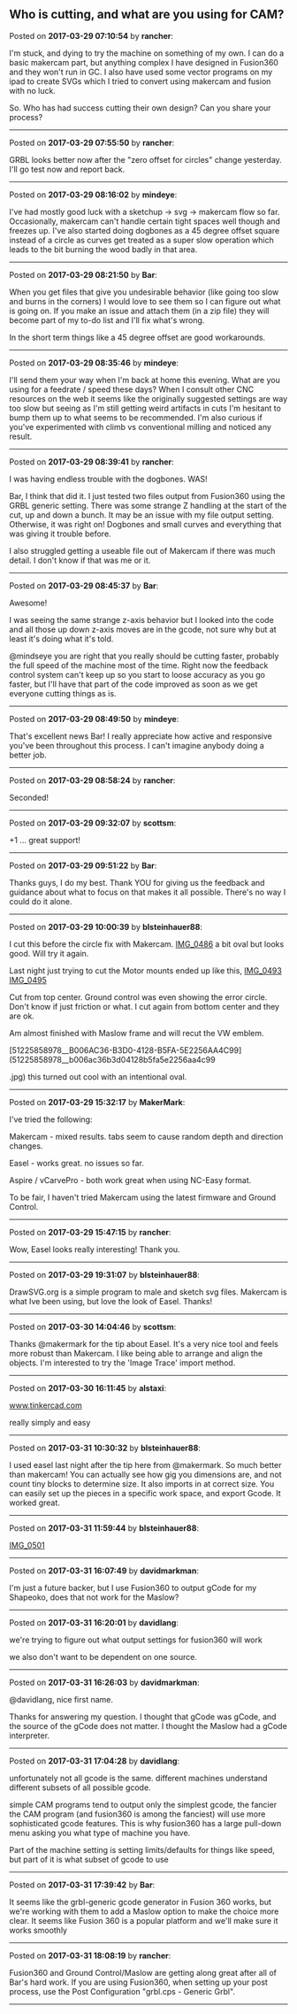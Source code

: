 ## Who is cutting, and what are you using for CAM?
Posted on **2017-03-29 07:10:54** by **rancher**:

I'm stuck, and dying to try the machine on something of my own.  I can do a basic makercam part, but anything complex I have designed in Fusion360 and they won't run in GC.  I also have used some vector programs on my ipad to create SVGs which I tried to convert using makercam and fusion with no luck.  



So.  Who has had success cutting their own design?  Can you share your process?

---

Posted on **2017-03-29 07:55:50** by **rancher**:

GRBL looks better now after the "zero offset for circles" change yesterday.  I'll go test now and report back.

---

Posted on **2017-03-29 08:16:02** by **mindeye**:

I've had mostly good luck with a sketchup -> svg -> makercam flow so far. Occasionally, makercam can't handle certain tight spaces well though and freezes up. I've also started doing dogbones as a 45 degree offset square instead of a circle as curves get treated as a super slow operation which leads to the bit burning the wood badly in that area.

---

Posted on **2017-03-29 08:21:50** by **Bar**:

When you get files that give you undesirable behavior (like going too slow and burns in the corners) I would love to see them so I can figure out what is going on. If you make an issue and attach them (in a zip file) they will become part of my to-do list and I'll fix what's wrong.



In the short term things like a 45 degree offset are good workarounds.

---

Posted on **2017-03-29 08:35:46** by **mindeye**:

I'll send them your way when I'm back at home this evening. What are you using for a feedrate / speed these days? When I consult other CNC resources on the web it seems like the originally suggested settings are way too slow but seeing as I'm still getting weird artifacts in cuts I'm hesitant to bump them up to what seems to be recommended. I'm also curious if you've experimented with climb vs conventional milling and noticed any result.

---

Posted on **2017-03-29 08:39:41** by **rancher**:

I was having endless trouble with the dogbones.  WAS!



Bar, I think that did it.  I just tested two files output from Fusion360 using the GRBL generic setting.  There was some strange Z handling at the start of the cut, up and down a bunch.  It may be an issue with my file output setting.  Otherwise, it was right on!  Dogbones and small curves and everything that was giving it trouble before. 



I also struggled getting a useable file out of Makercam if there was much detail.  I don't know if that was me or it.

---

Posted on **2017-03-29 08:45:37** by **Bar**:

Awesome!



 I was seeing the same strange z-axis behavior but I looked into the code and all those up down z-axis moves are in the gcode, not sure why but at least it's doing what it's told.



@mindseye you are right that you really should be cutting faster, probably the full speed of the machine most of the time. Right now the feedback control system can't keep up so you start to loose accuracy as you go faster, but I'll have that part of the code improved as soon as we get everyone cutting things as is.

---

Posted on **2017-03-29 08:49:50** by **mindeye**:

That's excellent news Bar! I really appreciate how active and responsive you've been throughout this process. I can't imagine anybody doing a better job.

---

Posted on **2017-03-29 08:58:24** by **rancher**:

Seconded!

---

Posted on **2017-03-29 09:32:07** by **scottsm**:

+1 ... great support!

---

Posted on **2017-03-29 09:51:22** by **Bar**:

Thanks guys, I do my best. Thank YOU for giving us the feedback and guidance about what to focus on that makes it all possible. There's no way I could do it alone.

---

Posted on **2017-03-29 10:00:39** by **blsteinhauer88**:

I cut this before the circle fix with Makercam. [IMG_0486](/images/Mj/Rp/MjRp_img_0486.jpg.jpg) a bit oval but looks good. Will try it again. 

Last night just trying to cut the Motor mounts ended up like this,  [IMG_0493](/images/LM/C4/LMC4_img_0493.jpg.jpg) [IMG_0495](/images/Aa/gx/Aagx_img_0495.jpg.jpg)

Cut from top center. Ground control was even showing the error circle. Don't know if just friction or what.  I cut again from bottom center and they are ok. 



Am almost finished with Maslow frame and will recut the VW emblem. 



[51225858978__B006AC36-B3D0-4128-B5FA-5E2256AA4C99](51225858978__b006ac36b3d04128b5fa5e2256aa4c99

.jpg) this turned out cool with an intentional oval.

---

Posted on **2017-03-29 15:32:17** by **MakerMark**:

I've tried the following:

Makercam - mixed results. tabs seem to cause random depth and direction changes.

Easel - works great. no issues so far.

Aspire / vCarvePro - both work great when using NC-Easy format.



To be fair, I haven't tried Makercam using the latest firmware and Ground Control.

---

Posted on **2017-03-29 15:47:15** by **rancher**:

Wow, Easel looks really interesting!  Thank you.

---

Posted on **2017-03-29 19:31:07** by **blsteinhauer88**:

DrawSVG.org is a simple program to male and sketch svg files.  Makercam is what Ive been using, but love the look of Easel.  Thanks!

---

Posted on **2017-03-30 14:04:46** by **scottsm**:

Thanks @makermark for the tip about Easel. It's a very nice tool and feels more robust than Makercam. I like being able to arrange and align the objects. I'm interested to try the 'Image Trace' import method.

---

Posted on **2017-03-30 16:11:45** by **alstaxi**:

www.tinkercad.com



really simply and easy

---

Posted on **2017-03-31 10:30:32** by **blsteinhauer88**:

I used easel last night after the tip here from @makermark. So much better than makercam! You can actually see how gig you dimensions are, and not count tiny blocks to determine size. It also imports in at correct size. You can easily set up the pieces in a specific work space, and export Gcode. It worked great.

---

Posted on **2017-03-31 11:59:44** by **blsteinhauer88**:

[IMG_0501](/images/yf/iy/yfiy_img_0501.jpg.jpg)

---

Posted on **2017-03-31 16:07:49** by **davidmarkman**:

I'm just a future backer, but I use Fusion360 to output gCode for my Shapeoko, does that not work for the Maslow?

---

Posted on **2017-03-31 16:20:01** by **davidlang**:

we're trying to figure out what output settings for fusion360 will work



we also don't want to be dependent on one source.

---

Posted on **2017-03-31 16:26:03** by **davidmarkman**:

@davidlang, nice first name.



Thanks for answering my question.  I thought that gCode was gCode, and the source of the gCode does not matter.  I thought the Maslow had a gCode interpreter.

---

Posted on **2017-03-31 17:04:28** by **davidlang**:

unfortunately not all gcode is the same. different machines understand different subsets of all possible gcode.



simple CAM programs tend to output only the simplest gcode, the fancier the CAM program (and fusion360 is among the fanciest) will use more sophisticated gcode features. This is why fusion360 has a large pull-down menu asking you what type of machine you have.



Part of the machine setting is setting limits/defaults for things like speed, but part of it is what subset of gcode to use

---

Posted on **2017-03-31 17:39:42** by **Bar**:

It seems like the grbl-generic gcode generator in Fusion 360 works, but we're working with them to add a Maslow option to make the choice more clear. It seems like Fusion 360 is a popular platform and we'll make sure it works smoothly

---

Posted on **2017-03-31 18:08:19** by **rancher**:

Fusion360 and Ground Control/Maslow are getting along great after all of Bar's hard work.  If you are using Fusion360, when setting up your post process, use the Post Configuration "grbl.cps - Generic Grbl".

---

